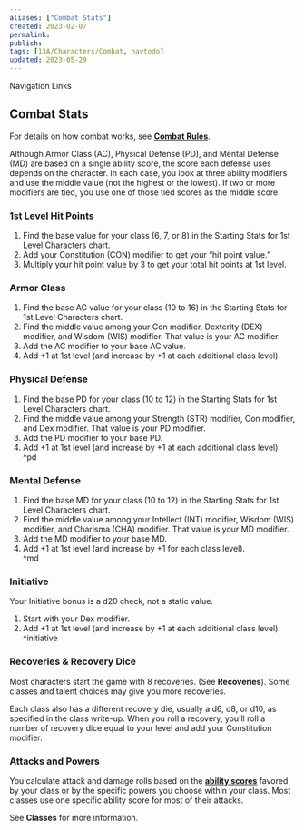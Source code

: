 ```yaml
---
aliases: ["Combat Stats"]
created: 2023-02-07
permalink: 
publish: 
tags: [13A/Characters/Combat, navtodo]
updated: 2023-05-29
---
```


Navigation Links

## Combat Stats

For details on how combat works, see **[Combat Rules](Compendium/13A/Combat-Rules/Combat-Rules.md)**.

Although Armor Class (AC), Physical Defense (PD), and Mental Defense (MD) are based on a single ability score, the score each defense uses depends on the character. In each case, you look at three ability modifiers and use the middle value (not the highest or the lowest). If two or more modifiers are tied, you use one of those tied scores as the middle score.

### 1st Level Hit Points

1. Find the base value for your class (6, 7, or 8) in the Starting Stats for 1st Level Characters chart.
2. Add your Constitution (CON) modifier to get your “hit point value.”
3. Multiply your hit point value by 3 to get your total hit points at 1st level.

### Armor Class

1. Find the base AC value for your class (10 to 16) in the Starting Stats for 1st Level Characters chart.
2. Find the middle value among your Con modifier, Dexterity (DEX) modifier, and Wisdom (WIS) modifier. That value is your AC modifier.
3. Add the AC modifier to your base AC value.
4. Add +1 at 1st level (and increase by +1 at each additional class level).

### Physical Defense

1. Find the base PD for your class (10 to 12) in the Starting Stats for 1st Level Characters chart.
2. Find the middle value among your Strength (STR) modifier, Con modifier, and Dex modifier. That value is your PD modifier.
3. Add the PD modifier to your base PD.
4. Add +1 at 1st level (and increase by +1 at each additional class level).  
^pd

### Mental Defense

1. Find the base MD for your class (10 to 12) in the Starting Stats for 1st Level Characters chart.
2. Find the middle value among your Intellect (INT) modifier, Wisdom (WIS) modifier, and Charisma (CHA) modifier. That value is your MD modifier.
3. Add the MD modifier to your base MD.
4. Add +1 at 1st level (and increase by +1 for each class level).  
^md

### Initiative

Your Initiative bonus is a d20 check, not a static value.

1. Start with your Dex modifier.
2. Add +1 at 1st level (and increase by +1 at each additional class level).  
^initiative

### Recoveries & Recovery Dice

Most characters start the game with 8 recoveries. (See **Recoveries**). Some classes and talent choices may give you more recoveries.

Each class also has a different recovery die, usually a d6, d8, or d10, as specified in the class write-up. When you roll a recovery, you’ll roll a number of recovery dice equal to your level and add your Constitution modifier.

### Attacks and Powers

You calculate attack and damage rolls based on the **[ability scores](Compendium/13A/Character-Rules/Abilities.md)** favored by your class or by the specific powers you choose within your class. Most classes use one specific ability score for most of their attacks.

See **Classes** for more information.
